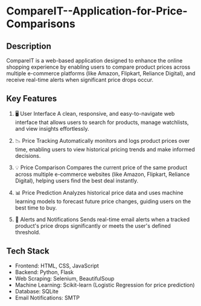# CompareIT--Application-for-Price-Comparisons

## Description
CompareIT is a web-based application designed to enhance the online shopping experience by enabling users to compare product prices across 
multiple e-commerce platforms (like Amazon, Flipkart, Reliance Digital), and receive real-time alerts when significant price drops occur.

## Key Features
1) 🖥️ User Interface
A clean, responsive, and easy-to-navigate web interface that allows users to search for products, manage watchlists, and view insights effortlessly.

2) 📉 Price Tracking
Automatically monitors and logs product prices over time, enabling users to view historical pricing trends and make informed decisions.

3) 💡 Price Comparison
Compares the current price of the same product across multiple e-commerce websites (like Amazon, Flipkart, Reliance Digital), helping users find the best deal instantly.

4) 📊 Price Prediction
Analyzes historical price data and uses machine learning models to forecast future price changes, guiding users on the best time to buy.

5) 🔔 Alerts and Notifications
Sends real-time email alerts when a tracked product's price drops significantly or meets the user's defined threshold.

## Tech Stack
* Frontend: HTML, CSS, JavaScript
* Backend: Python, Flask
* Web Scraping: Selenium, BeautifulSoup
* Machine Learning: Scikit-learn (Logistic Regression for price prediction)
* Database: SQLite
* Email Notifications: SMTP
